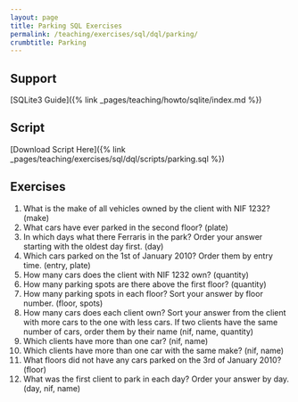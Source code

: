 ```yaml
---
layout: page
title: Parking SQL Exercises
permalink: /teaching/exercises/sql/dql/parking/
crumbtitle: Parking
---
```


## Support
[SQLite3 Guide]({% link _pages/teaching/howto/sqlite/index.md %})


## Script

[Download Script Here]({% link _pages/teaching/exercises/sql/dql/scripts/parking.sql %})

## Exercises

1. What is the make of all vehicles owned by the client with NIF 1232? (make)
2. What cars have ever parked in the second floor? (plate)
3. In which days what there Ferraris in the park? Order your answer starting with the oldest day first. (day)
4. Which cars parked on the 1st of January 2010? Order them by entry time. (entry, plate)
5. How many cars does the client with NIF 1232 own? (quantity)
6. How many parking spots are there above the first floor? (quantity)
7. How many parking spots in each floor? Sort your answer by floor number. (floor, spots)
8. How many cars does each client own? Sort your answer from the client with more cars to the one with less cars. If two clients have the same number of cars, order them by their name (nif, name, quantity)
9. Which clients have more than one car? (nif, name)
10. Which clients have more than one car with the same make? (nif, name)
11. What floors did not have any cars parked on the 3rd of January 2010? (floor)
12. What was the first client to park in each day? Order your answer by day. (day, nif, name)